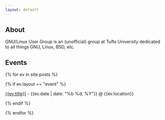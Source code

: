 ```yaml
---
layout: default
---
```


## About

GNU/Linux User Group is an (unofficial) group at Tufts University dedicated to all things GNU, Linux, BSD, etc.

## Events

{% for ev in site.posts %}

{% if ev.layout == "event" %}

[{{ev.title}}]({{site.baseurl}}{{ev.url}}) - {{ev.date | date: "%b %d, %Y"}} @ {{ev.location}}

{% endif %}

{% endfor %}
